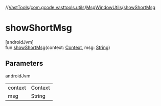 //[VastTools](../../../index.md)/[com.gcode.vasttools.utils](../index.md)/[MsgWindowUtils](index.md)/[showShortMsg](show-short-msg.md)

# showShortMsg

[androidJvm]\
fun [showShortMsg](show-short-msg.md)(context: [Context](https://developer.android.com/reference/kotlin/android/content/Context.html), msg: [String](https://kotlinlang.org/api/latest/jvm/stdlib/kotlin/-string/index.html))

## Parameters

androidJvm

| | |
|---|---|
| context | Context |
| msg | String |
